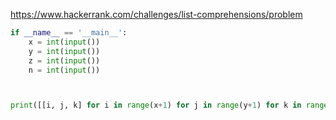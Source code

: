 https://www.hackerrank.com/challenges/list-comprehensions/problem

```python
if __name__ == '__main__':
    x = int(input())
    y = int(input())
    z = int(input())
    n = int(input())



print([[i, j, k] for i in range(x+1) for j in range(y+1) for k in range(z+1) if i+j+k!=n ]) 




```
